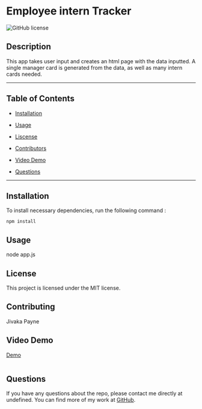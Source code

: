 # Employee intern Tracker

![GitHub license](https://img.shields.io/badge/license-MIT-blue.svg)

## Description

This app takes user input and creates an html page with the data inputted. A single manager card is generated from the data, as well as many intern cards needed.

---

## Table of Contents

- [Installation](#installation)

- [Usage](#usage)

- [Liscense](#license)

- [Contributors](#contributors)

- [Video Demo](#VideoDemo)

- [Questions](#questions)

---

## Installation

To install necessary dependencies, run the following command :

```
npm install
```

## Usage

node app.js

## License

This project is licensed under the MIT license.

## Contributing

Jivaka Payne

## Video Demo

[Demo](https://drive.google.com/file/d/1WuwEsrPDp_scwS_IxxDF3S8Y5jpxkHSa/view?usp=sharing)

```

```

## Questions

If you have any questions about the repo, please contact me directly at undefined. You can find more of my work at [GitHub](https://github.com/Nsilo/).

